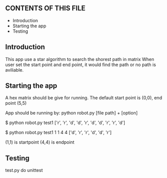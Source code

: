 CONTENTS OF THIS FILE
---------------------
* Introduction
* Starting the app
* Testing


 Introduction
 ------------
 This app use a star algorithm to search the shorest path in matrix
 When user set the start point and end point, it would find the path
 or no path is aviliable.


 Starting the app
 ----------------
 A hex matrix should be give for running.
 The default start point is (0,0), end point (5,5)

 App should be running by:
 python robot.py [file path] + [option]

 $ python robot.py test1
 ['r', 'r', 'd', 'd', 'r', 'd', 'd', 'r', 'r', 'd']

 $ python robot.py test1 1 1 4 4
 ['d', 'r', 'r', 'd', 'd', 'r']

 (1,1) is startpoint (4,4) is endpoint


 Testing
 -------

 test.py do unittest



